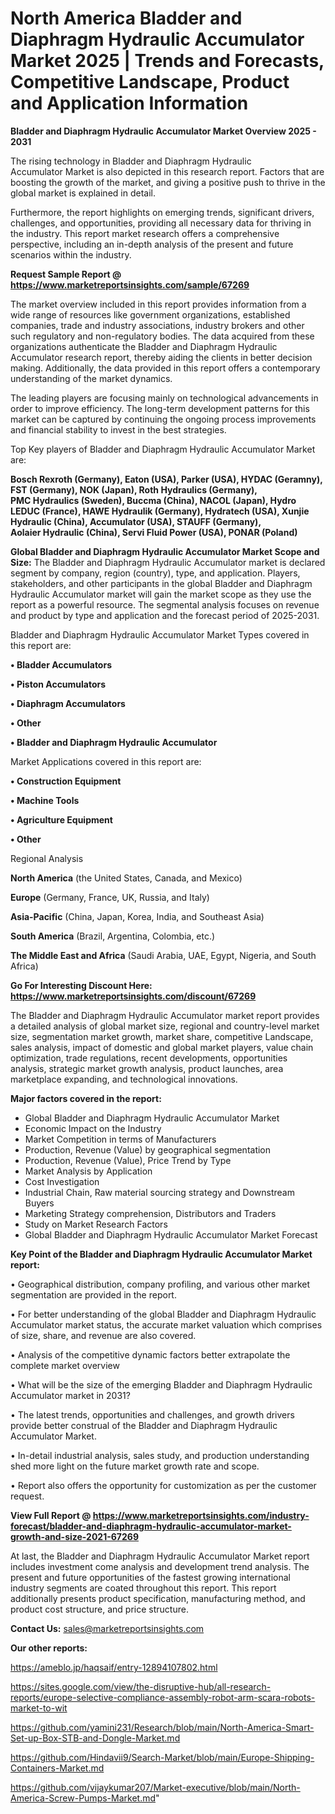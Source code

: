 # North America Bladder and Diaphragm Hydraulic Accumulator Market 2025 | Trends and Forecasts, Competitive Landscape, Product and Application Information

<Strong> Bladder and Diaphragm Hydraulic Accumulator Market Overview 2025 - 2031</strong>

The rising technology in Bladder and Diaphragm Hydraulic Accumulator Market is also depicted in this research report. Factors that are boosting the growth of the market, and giving a positive push to thrive in the global market is explained in detail.

Furthermore, the report highlights on emerging trends, significant drivers, challenges, and opportunities, providing all necessary data for thriving in the industry. This report market research offers a comprehensive perspective, including an in-depth analysis of the present and future scenarios within the industry.

<strong>Request Sample Report @ <a href=https://www.marketreportsinsights.com/sample/67269>https://www.marketreportsinsights.com/sample/67269</a></strong>

The market overview included in this report provides information from a wide range of resources like government organizations, established companies, trade and industry associations, industry brokers and other such regulatory and non-regulatory bodies. The data acquired from these organizations authenticate the Bladder and Diaphragm Hydraulic Accumulator research report, thereby aiding the clients in better decision making. Additionally, the data provided in this report offers a contemporary understanding of the market dynamics.

The leading players are focusing mainly on technological advancements in order to improve efficiency. The long-term development patterns for this market can be captured by continuing the ongoing process improvements and financial stability to invest in the best strategies.

Top Key players of Bladder and Diaphragm Hydraulic Accumulator Market are:

<strong>Bosch Rexroth (Germany), Eaton (USA), Parker (USA), HYDAC (Geramny), FST (Germany), NOK (Japan), Roth Hydraulics (Germany), PMC Hydraulics (Sweden), Buccma (China), NACOL (Japan), Hydro LEDUC (France), HAWE Hydraulik (Germany), Hydratech (USA), Xunjie Hydraulic (China), Accumulator (USA), STAUFF (Germany), Aolaier Hydraulic (China), Servi Fluid Power (USA), PONAR (Poland)</strong>

<strong><b>Global Bladder and Diaphragm Hydraulic Accumulator Market Scope and Size:</b></strong>
The Bladder and Diaphragm Hydraulic Accumulator market is declared segment by company, region (country), type, and application. Players, stakeholders, and other participants in the global Bladder and Diaphragm Hydraulic Accumulator market will gain the market scope as they use the report as a powerful resource. The segmental analysis focuses on revenue and product by type and application and the forecast period of 2025-2031.

Bladder and Diaphragm Hydraulic Accumulator Market Types covered in this report are:

<strong>• Bladder Accumulators

• Piston Accumulators

• Diaphragm Accumulators

• Other

• Bladder and Diaphragm Hydraulic Accumulator</strong>

Market Applications covered in this report are:

<strong>• Construction Equipment

• Machine Tools

• Agriculture Equipment

• Other</strong> 

Regional Analysis

<strong>North America</strong> (the United States, Canada, and Mexico)

<strong>Europe</strong> (Germany, France, UK, Russia, and Italy)

<strong>Asia-Pacific</strong> (China, Japan, Korea, India, and Southeast Asia)

<strong>South America</strong> (Brazil, Argentina, Colombia, etc.)

<strong>The Middle East and Africa</strong> (Saudi Arabia, UAE, Egypt, Nigeria, and South Africa)

<strong>Go For Interesting Discount Here: <a href=https://www.marketreportsinsights.com/discount/67269>https://www.marketreportsinsights.com/discount/67269</a></strong>

The Bladder and Diaphragm Hydraulic Accumulator market report provides a detailed analysis of global market size, regional and country-level market size, segmentation market growth, market share, competitive Landscape, sales analysis, impact of domestic and global market players, value chain optimization, trade regulations, recent developments, opportunities analysis, strategic market growth analysis, product launches, area marketplace expanding, and technological innovations.

<strong><b>Major factors covered in the report:</b></strong>
<ul>
  <li>Global Bladder and Diaphragm Hydraulic Accumulator Market </li>
  <li>Economic Impact on the Industry</li>
  <li>Market Competition in terms of Manufacturers</li>
  <li>Production, Revenue (Value) by geographical segmentation</li>
  <li>Production, Revenue (Value), Price Trend by Type</li>
  <li>Market Analysis by Application</li>
  <li>Cost Investigation</li>
  <li>Industrial Chain, Raw material sourcing strategy and Downstream Buyers</li>
  <li>Marketing Strategy comprehension, Distributors and Traders</li>
  <li>Study on Market Research Factors</li>
  <li>Global Bladder and Diaphragm Hydraulic Accumulator Market Forecast</li>
</ul>

<strong><b>Key Point of the Bladder and Diaphragm Hydraulic Accumulator Market report:</b></strong>

• Geographical distribution, company profiling, and various other market segmentation are provided in the report.

• For better understanding of the global Bladder and Diaphragm Hydraulic Accumulator market status, the accurate market valuation which comprises of size, share, and revenue are also covered.

• Analysis of the competitive dynamic factors better extrapolate the complete market overview

• What will be the size of the emerging Bladder and Diaphragm Hydraulic Accumulator market in 2031?

• The latest trends, opportunities and challenges, and growth drivers provide better construal of the Bladder and Diaphragm Hydraulic Accumulator Market.

• In-detail industrial analysis, sales study, and production understanding shed more light on the future market growth rate and scope.

• Report also offers the opportunity for customization as per the customer request.

<strong><b>View Full Report @ <a href=https://www.marketreportsinsights.com/industry-forecast/bladder-and-diaphragm-hydraulic-accumulator-market-growth-and-size-2021-67269>https://www.marketreportsinsights.com/industry-forecast/bladder-and-diaphragm-hydraulic-accumulator-market-growth-and-size-2021-67269</a></b></strong>


At last, the Bladder and Diaphragm Hydraulic Accumulator Market report includes investment come analysis and development trend analysis. The present and future opportunities of the fastest growing international industry segments are coated throughout this report. This report additionally presents product specification, manufacturing method, and product cost structure, and price structure.

<strong>Contact Us:</strong>
sales@marketreportsinsights.com

<strong>Our other reports:</strong>

<a href=https://ameblo.jp/haqsaif/entry-12894107802.html>https://ameblo.jp/haqsaif/entry-12894107802.html</a>

<a href=https://sites.google.com/view/the-disruptive-hub/all-research-reports/europe-selective-compliance-assembly-robot-arm-scara-robots-market-to-wit>https://sites.google.com/view/the-disruptive-hub/all-research-reports/europe-selective-compliance-assembly-robot-arm-scara-robots-market-to-wit</a>

<a href=https://github.com/yamini231/Research/blob/main/North-America-Smart-Set-up-Box-STB-and-Dongle-Market.md>https://github.com/yamini231/Research/blob/main/North-America-Smart-Set-up-Box-STB-and-Dongle-Market.md</a>

<a href=https://github.com/Hindavii9/Search-Market/blob/main/Europe-Shipping-Containers-Market.md>https://github.com/Hindavii9/Search-Market/blob/main/Europe-Shipping-Containers-Market.md</a>

<a href=https://github.com/vijaykumar207/Market-executive/blob/main/North-America-Screw-Pumps-Market.md>https://github.com/vijaykumar207/Market-executive/blob/main/North-America-Screw-Pumps-Market.md</a>"
